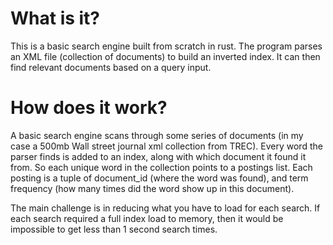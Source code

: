 # What is it?

This is a basic search engine built from scratch in rust.
The program parses an XML file (collection of documents) to build an inverted index.
It can then find relevant documents based on a query input.

# How does it work?

A basic search engine scans through some series of documents (in my case a 500mb Wall street journal xml collection from TREC).
Every word the parser finds is added to an index, along with which document it found it from.
So each unique word in the collection points to a postings list. Each posting is a tuple of document_id (where the word was found), and term frequency (how many times did the word show up in this document).

The main challenge is in reducing what you have to load for each search. If each search required a full index load to memory, then it would be impossible to get less than 1 second search times.
